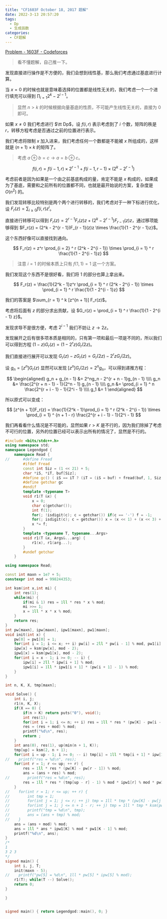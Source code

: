 ```yaml
---
title: "CF1603F October 18, 2017 题解"
date: 2022-3-13 20:57:20
tags:
  - Dp
  - 生成函数
categories:
  - CF题解
---
```


[Problem - 1603F - Codeforces](https://codeforces.com/problemset/problem/1603/F)

> 看不懂题解，自己推一下。

发现直接进行操作是不方便的，我们会想到线性基，那么我们考虑通过基底进行计算。

当 $x = 0$ 的时候也就是意味着选择的位置都是线性无关的，我们考虑一个一个进行填充可以得到 $\prod_{i = 1} 2^k - 2^{i - 1}$。

> 显然 $n > k$ 的时候根据向量基底的性质，不可能产生线性无关的，直接为 $0$ 即可。

如果 $x \ne 0$ 我们考虑进行 $\tt Dp$，设 $f(i, r)$ 表示考虑到了 $i$ 个数，矩阵的秩是 $r$，转移方程考虑是否通过之前的位置进行表示。

我们考虑将限制 $x$ 加入进来，我们考虑任何一个数都是不能被 $x$ 所组成的，这样就是 $(n + 1) \times k$ 的矩阵了。

> 考虑 $a \oplus b = c \to a = b\oplus c$。

$$
f(i, r) = f(i - 1, r) \times 2^{r - 1} + f(i - 1, r - 1) \times (2^k - 2^{r - 1})
$$

考虑前者是因为如果是一个由之前基底构成的量，肯定不能是 $x$ 构成的，如果成为了基底，需要和之前所有的位置都不同，也就是最开始说的方案，复杂度是 $O(n ^ 2)$ 的。

我们发现转移比较特别是两个两个进行转移的，我们考虑对于一种下标进行优化，设 $F_r(z) = \sum_{i \ge 0} f(i, r) z^i$。

直接进行转移可以得到 $F_r(z) = 2^{r - 1}F_r(z)z + (2^k - 2^{r - 1})F_{r - 1}(z)z$，通过移项能够得到 $F_r(z) = (2^k - 2^{r - 1})F_{r - 1}(z)z \times \frac{1}{1 - 2^{r - 1}z}$。

这个东西好像可以直接找到通向。

$$
F_r(z) = z^r \prod_{i = 2} ^ r (2^k - 2^{i - 1}) \times  \prod_{i = 1} ^ r \frac{1}{1 - 2^{i - 1}z}
$$

> 注意 $i = 1$ 的时候本质上只有 $f(1, 1) = 1$ 这一个方案。

我们发现这个东西不是很好看，我们将 $1$ 的部分也算上拿出来。

$$
F_r(z) = \frac{1}{2^k - 1}z^r \prod_{i = 1} ^ r (2^k - 2^{i - 1}) \times  \prod_{i = 1} ^ r \frac{1}{1 - 2^{i - 1}z}
$$

我们的答案是 $\sum_{r = 1} ^ k [z^{n + 1}] F_r(z)$。

考虑将后面有 $z$ 的部分求出贡献，设 $G_r(z) = \prod_{i = 1} ^ r \frac{1}{1 - 2^{i - 1} z}$。

发现求导不是很方便，考虑 $2^{i - 1}$ 我们不妨让 $z \to 2z$。

发现展开之后有很多项本质是相同的，只有第一项和最后一项是不同的，所以我们可以得到方程 $(1 - z)G_r(z) = (1 - 2^rz)G_r(2z)$。

我们直接进行展开可以发现 $G_r(z) - zG_r(z) = G_r(2z) - 2^rzG_r(2z)$。

设 $g_n = [z^n]G_r(z)$ 显然可以发现 $[z^n]G_r(2z) = 2^ng_n$，可以得到递推方程：

$$
\begin{aligned}
g_n + g_{n - 1} &= 2^ng_n - 2^{r + n - 1}g_{n - 1} \\\\
g_n &= \frac{2^{r + n - 1} - 1}{2^n - 1} g_{n - 1} \\\\
g_n &= \prod_{i = 1} ^ n \frac{2^{r + i - 1} - 1}{2^i - 1} \\\\
g_1 &= 1
\end{aligned}
$$

所以原式可以变成：

$$
[z^{n + 1}]F_r(z) = \frac{1}{2^k - 1}\prod_{i = 1} ^ r (2^k - 2^{i - 1}) \times  \prod_{i = 1} ^ {n + 1 - r} \frac{2^{r + i - 1} - 1}{2^i - 1}
$$

我们再看看什么情况是不可能的，显然如果 $r > K$ 是不行的，因为我们除掉了考虑不可行的位置，另外的位置已经可以表示出所有的情况了，显然是不行的。

```cpp
#include <bits/stdc++.h>
using namespace std;
namespace Legendgod {
	namespace Read {
//		#define Fread
		#ifdef Fread
		const int Siz = (1 << 21) + 5;
		char *iS, *iT, buf[Siz];
		#define gc() ( iS == iT ? (iT = (iS = buf) + fread(buf, 1, Siz, stdin), iS == iT ? EOF : *iS ++) : *iS ++ )
		#define getchar gc
		#endif
		template <typename T>
		void r1(T &x) {
		    x = 0;
			char c(getchar());
			int f(1);
			for(; !isdigit(c); c = getchar()) if(c == '-') f = -1;
			for(; isdigit(c); c = getchar()) x = (x << 1) + (x << 3) + (c ^ 48);
			x *= f;
		}
		template <typename T, typename...Args>
		void r1(T &x, Args&...arg) {
			r1(x), r1(arg...);
		}
		#undef getchar
	}

using namespace Read;

const int maxn = 1e7 + 5;
constexpr int mod = 998244353;

int ksm(int x,int mi) {
    int res(1);
    while(mi) {
        if(mi & 1) res = 1ll * res * x % mod;
        mi >>= 1;
        x = 1ll * x * x % mod;
    }
    return res;
}
int pw[maxn], ipw[maxn], ipw1[maxn], pw1[maxn];
void init(int x) {
    pw[0] = pw1[0] = 1;
    for(int i = 1; i <= x; ++ i) pw[i] = 2ll * pw[i - 1] % mod, pw1[i] = 1ll * pw1[i - 1] * (pw[i] - 1) % mod;
    ipw[x] = ksm(pw[x], mod - 2);
    ipw1[x] = ksm(pw1[x], mod - 2);
    for(int i = x - 1; i >= 0; -- i) {
        ipw[i] = 2ll * ipw[i + 1] % mod;
        ipw1[i] = 1ll * ipw1[i + 1] * (pw[i + 1] - 1) % mod;
    }
}

int n, K, X, tmp[maxn];

void Solve() {
    int i, j;
    r1(n, K, X);
    if(X == 0) {
        if(n > K) return puts("0"), void();
        int res(1);
        for(int i = 1; i <= n; ++ i) res = 1ll * res * (pw[K] - pw[i - 1]) % mod;
        res = (res + mod) % mod;
        printf("%d\n", res);
        return ;
    }
    int ans(0), res(1), up(min(n + 1, K));
    tmp[up] = ksm(2, n + 1);
    for(int i = up - 1; i >= 0; -- i) tmp[i] = 1ll * tmp[i + 1] * ipw[1] % mod;
//    printf("res = %d\n", res);
    for(int r = 1; r <= up; ++ r) {
        res = 1ll * res * (pw[K] - pw[r - 1]) % mod;
        ans = (ans + res) % mod;
//        printf("res = %d\n", res);
        res = 1ll * res * (tmp[up - r] - 1) % mod * ipw1[r] % mod * pw1[r - 1] % mod;
    }
//    for(int r = 1; r <= up; ++ r) {
//        int tmp = 1;
//        for(int j = 1; j <= r; ++ j) tmp = 1ll * tmp * (pw[K] - pw[j - 1]) % mod;
//        for(int j = 1; j <= n + 1 - r; ++ j) tmp = 1ll * tmp * ksm(pw[j] - 1, mod - 2) % mod * (pw[r + j - 1] - 1) % mod;
//        printf("tmp = %d\n", tmp);
//        ans = (ans + tmp) % mod;
//    }
    ans = (ans + mod) % mod;
    ans = 1ll * ans * ipw1[K] % mod * pw1[K - 1] % mod;
    printf("%d\n", ans);
}
/*
1
3 2 3
*/
signed main() {
	int i, j, T;
    init(maxn - 5);
//    printf("pw[5] = %d\n", 1ll * pw[5] * ipw[5] % mod);
    r1(T); while(T --) Solve();
	return 0;
}

}


signed main() { return Legendgod::main(), 0; }

```
